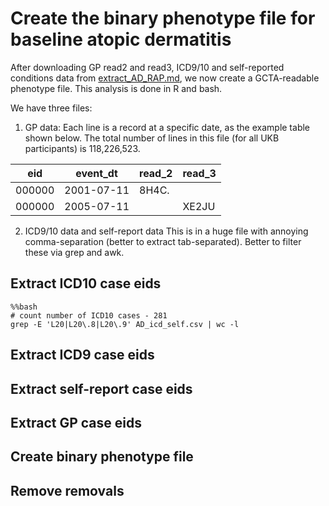 # Create the binary phenotype file for baseline atopic dermatitis 

After downloading GP read2 and read3, ICD9/10 and self-reported conditions data from [extract_AD_RAP.md](extract_AD_RAP.md), we now create a GCTA-readable phenotype file. This analysis is done in R and bash. 

We have three files:  
1. GP data: Each line is a record at a specific date, as the example table shown below. The total number of lines in this file (for all UKB participants) is 118,226,523.

| eid | event_dt | read_2 | read_3 |  
|----------|----------|----------|----------|
| 000000 | 2001-07-11 | 8H4C. ||  
| 000000 | 2005-07-11 || XE2JU |  

2. ICD9/10 data and self-report data
This is in a huge file with annoying comma-separation (better to extract tab-separated). Better to filter these via grep and awk.

## Extract ICD10 case eids

```
%%bash
# count number of ICD10 cases - 281
grep -E 'L20|L20\.8|L20\.9' AD_icd_self.csv | wc -l
```

## Extract ICD9 case eids

## Extract self-report case eids

## Extract GP case eids

## Create binary phenotype file

## Remove removals 
